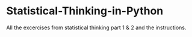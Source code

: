 # Statistical-Thinking-in-Python

All the excercises from statistical thinking part 1 & 2 and the instructions.
